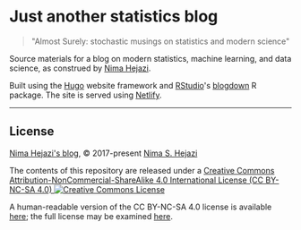 # Just another statistics blog

> "Almost Surely: stochastic musings on statistics and modern science"

Source materials for a blog on modern statistics, machine learning, and data
science, as construed by [Nima Hejazi](https://nimahejazi.org).

Built using the [Hugo](http://gohugo.io/) website framework and
[RStudio](https://www.rstudio.com/)'s
[blogdown](https://bookdown.org/yihui/blogdown/) R package. The site is served
using [Netlify](https://www.netlify.com/).

---

## License

[Nima Hejazi's blog](https://blog.nimahejazi.org/), &copy; 2017-present [Nima S.
Hejazi](https://nimahejazi.org)

The contents of this repository are released under a <a rel="license"
href="http://creativecommons.org/licenses/by-nc-sa/4.0/">Creative Commons
Attribution-NonCommercial-ShareAlike 4.0 International License (CC BY-NC-SA 4.0)
<a rel="license" href="http://creativecommons.org/licenses/by-nc-sa/4.0/"><img
alt="Creative Commons License"
style="border-width:0"
src="https://i.creativecommons.org/l/by-nc-sa/4.0/80x15.png" /></a>

A human-readable version of the CC BY-NC-SA 4.0 license is available
[here](https://creativecommons.org/licenses/by-nc-sa/4.0/); the full license may
be examined [here](https://creativecommons.org/licenses/by-nc-sa/4.0/legalcode).

